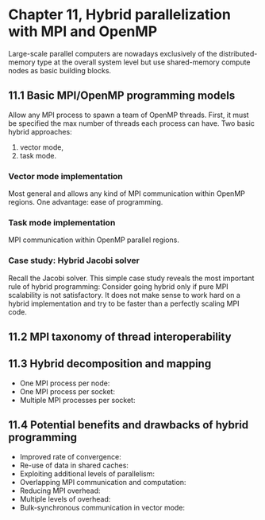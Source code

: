 # Chapter 11, Hybrid parallelization with MPI and OpenMP

Large-scale parallel computers are nowadays exclusively of the distributed-memory
type at the overall system level but use shared-memory compute nodes as basic building blocks.

## 11.1 Basic MPI/OpenMP programming models
Allow any MPI process to spawn a team of OpenMP threads. First, it must be specified the max number of threads each process can have.
Two basic hybrid approaches:
1. vector mode,
2. task mode.

### Vector mode implementation
Most general and allows any kind of MPI communication within OpenMP regions. One advantage: ease of programming.


### Task mode implementation
MPI communication within OpenMP parallel regions.

### Case study: Hybrid Jacobi solver
Recall the Jacobi solver. This simple case study reveals the most important rule of hybrid programming:
Consider going hybrid only if pure MPI scalability is not satisfactory. It does not
make sense to work hard on a hybrid implementation and try to be faster than a
perfectly scaling MPI code.

## 11.2 MPI taxonomy of thread interoperability

## 11.3 Hybrid decomposition and mapping
* One MPI process per node:
* One MPI process per socket:
* Multiple MPI processes per socket:
## 11.4 Potential benefits and drawbacks of hybrid programming
* Improved rate of convergence:
* Re-use of data in shared caches:
* Exploiting additional levels of parallelism:
* Overlapping MPI communication and computation:
* Reducing MPI overhead:
* Multiple levels of overhead:
* Bulk-synchronous communication in vector mode:
